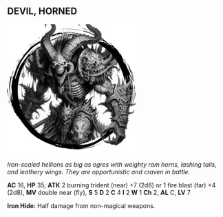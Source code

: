 ## DEVIL, HORNED

![](images/devil-horned.webp)

_Iron-scaled hellions as big as ogres with weighty ram horns, lashing tails, and leathery wings. They are opportunistic and craven in battle._

**AC** 16, **HP** 35, **ATK** 2 burning trident (near) +7 (2d6) or 1 fire blast (far) +4 (2d8), **MV** double near (fly), **S** 5 **D** 2 **C** 4 **I** 2 **W** 1 **Ch** 2, **AL** C, **LV** 7

**Iron Hide:** Half damage from non-magical weapons.

